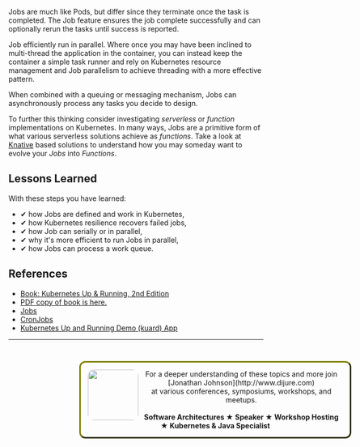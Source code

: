 Jobs are much like Pods, but differ since they terminate once the task is completed. The Job feature ensures the job complete successfully and can optionally rerun the tasks until success is reported.

Job efficiently run in parallel. Where once you may have been inclined to multi-thread the application in the container, you can instead keep the container a simple task runner and rely on Kubernetes resource management and Job parallelism to achieve threading with a more effective pattern.

When combined with a queuing or messaging mechanism, Jobs can asynchronously process any tasks you decide to design.

To further this thinking consider investigating _serverless_ or _function_ implementations on Kubernetes. In many ways, Jobs are a primitive form of what various serverless solutions achieve as _functions_. Take a look at [Knative](https://github.com/knative/) based solutions to understand how you may someday want to evolve your _Jobs_ into _Functions_.

## Lessons Learned ##

With these steps you have learned:

- &#x2714; how Jobs are defined and work in Kubernetes,
- &#x2714; how Kubernetes resilience recovers failed jobs,
- &#x2714; how Job can serially or in parallel,
- &#x2714; why it's more efficient to run Jobs in parallel,
- &#x2714; how Jobs can process a work queue.

## References ##

- [Book: Kubernetes Up & Running, 2nd Edition](https://learning.oreilly.com/library/view/kubernetes-up-and/9781492046523/)
- [PDF copy of book is here.](https://itjumpstart.files.wordpress.com/2019/09/kubernetes.pdf)
- [Jobs](
https://kubernetes.io/docs/concepts/workloads/controllers/jobs-run-to-completion/)
- [CronJobs](https://kubernetes.io/docs/concepts/workloads/controllers/cron-jobs/)
- [Kubernetes Up and Running Demo (kuard) App](https://github.com/kubernetes-up-and-running/kuard)

------
<p style="width: 100%; text-align: center; padding: 1em; margin: 3em; margin-left: 10em; margin-right: 10em; border-; 1px; border-color: olive;  border-radius: 12px; border-style:outset">
<img align="left" src="./assets/jonathan-johnson.jpg" width="100" style="border-radius: 12px">
For a deeper understanding of these topics and more join <br>[Jonathan Johnson](http://www.dijure.com)<br> at various conferences, symposiums, workshops, and meetups.
<br><br>
<b>Software Architectures ★ Speaker ★ Workshop Hosting ★ Kubernetes & Java Specialist</b>
</p>
